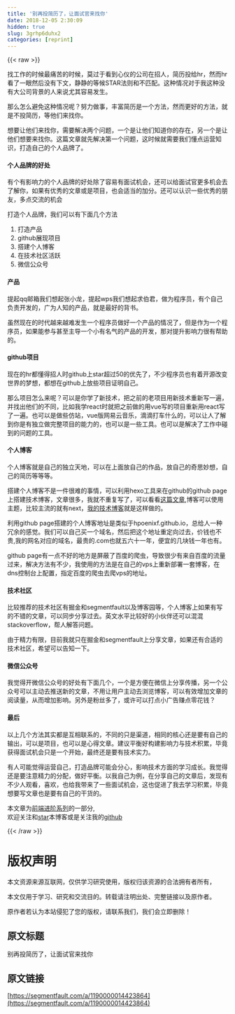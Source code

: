 ```yaml
---
title: '别再投简历了，让面试官来找你' 
date: 2018-12-05 2:30:09
hidden: true
slug: 3grhp6duhx2
categories: [reprint]
---
```


{{< raw >}}

                    
<p>找工作的时候最痛苦的时候，莫过于看到心仪的公司在招人，简历投给hr，然而hr看了一眼然后没有下文，静静的等候STAR法则和不匹配。这种情况对于我这种没有大公司背景的人来说尤其容易发生。</p>
<p>那么怎么避免这种情况呢？努力做事，丰富简历是一个方法，然而更好的方法，就是不投简历，等他们来找你。</p>
<p>想要让他们来找你，需要解决两个问题，一个是让他们知道你的存在，另一个是让他们想要来找你。这篇文章就先解决第一个问题，这时候就需要我们懂点运营知识，打造自己的个人品牌了。</p>
<h4>个人品牌的好处</h4>
<p>有个有影响力的个人品牌的好处除了容易有面试机会，还可以给面试官更多机会去了解你，如果有优秀的文章或是项目，也会适当的加分。还可以认识一些优秀的朋友，多点交流的机会</p>
<p>打造个人品牌，我们可以有下面几个方法</p>
<ol>
<li>打造产品</li>
<li>github展现项目</li>
<li>搭建个人博客</li>
<li>在技术社区活跃</li>
<li>微信公众号</li>
</ol>
<h4>产品</h4>
<p>提起qq邮箱我们想起张小龙，提起wps我们想起求伯君，做为程序员，有个自己负责开发的，广为人知的产品，就是最好的背书。</p>
<p>虽然现在的时代越来越难发生一个程序员做好一个产品的情况了，但是作为一个程序员，如果能参与甚至主导一个小有名气的产品的开发，那对提升影响力很有帮助的。</p>
<h4>github项目</h4>
<p>现在的hr都懂得招人时github上star超过50的优先了，不少程序员也有着开源改变世界的梦想，都想在github上放些项目证明自己。</p>
<p>那么项目怎么来呢？可以是你学了新技术，把之前的老项目用新技术重新写一遍，并找出他们的不同，比如我学react时就把之前做的用vue写的项目重新用react写了一遍。也可以是做些仿站，vue版网易云音乐，滴滴打车什么的，可以让人了解到你是有独立做完整项目的能力的，也可以是一些工具。也可以是解决了工作中碰到的问题的工具。</p>
<h4>个人博客</h4>
<p>个人博客就是自己的独立天地，可以在上面放自己的作品，放自己的奇思妙想，自己的简历等等等。</p>
<p>搭建个人博客不是一件很难的事情，可以利用hexo工具来在github的github page上搭建技术博客，文章很多，我就不重复写了，可以看看<a href="http://www.lovebxm.com/2017/05/30/buildBlog/" rel="nofollow noreferrer" target="_blank">这篇文章</a>,博客可以使用主题，比较主流的就有next，<a href="http://hpoenixf.com" rel="nofollow noreferrer" target="_blank">我的技术博客</a>就是这样做的。</p>
<p>利用github page搭建的个人博客地址是类似于hpoenixf.github.io，总给人一种冗余的感觉。我们可以自己买一个域名，然后把这个地址重定向过去，价钱也不贵,我的网名对应的域名，最贵的.com也就五六十一年，便宜的几块钱一年也有。</p>
<p>github page有一点不好的地方是屏蔽了百度的爬虫，导致很少有来自百度的流量过来，解决方法有不少，我使用的方法是在自己的vps上重新部署一套博客，在dns控制台上配置，指定百度的爬虫去爬vps的地址。</p>
<h4>技术社区</h4>
<p>比较推荐的技术社区有掘金和segmentfault以及博客园等，个人博客上如果有写的不错的文章，可以同步分享过去。英文水平比较好的小伙伴还可以混混stackoverflow，帮人解答问题。</p>
<p>由于精力有限，目前我就只在掘金和segmentfault上分享文章，如果还有合适的技术社区，希望可以告知一下。</p>
<h4>微信公众号</h4>
<p>我觉得开微信公众号的好处有下面几个，一个是方便在微信上分享传播，另一个公众号可以主动去推送新的文章，不用让用户主动去浏览博客，可以有效增加文章的阅读量，从而增加影响。另外是粉丝多了，或许可以打点小广告赚点零花钱？</p>
<h4>最后</h4>
<p>以上几个方法其实都是互相联系的，不同的只是渠道，相同的核心还是要有自己的输出，可以是项目，也可以是心得文章。建议平衡好构建影响力与技术积累，毕竟获得面试机会只是一个开始，最终还是要有技术实力。</p>
<p>有人可能觉得运营自己，打造品牌可能会分心，影响技术方面的学习成长。我觉得还是要注意精力的分配，做好平衡。以我自己为例，在分享自己的文章后，发现有不少人观看，喜欢，也给我带来了一些面试机会，这也促进了我去学习积累，毕竟想要写文章也是要有自己的干货的。</p>
<p>本文章为<a href="http://hpoenixf.com/%E5%89%8D%E7%AB%AF%E8%BF%9B%E9%98%B6%E7%B3%BB%E5%88%97-%E7%9B%AE%E5%BD%95.html" rel="nofollow noreferrer" target="_blank">前端进阶系列</a>的一部分,<br>欢迎关注和<a href="https://github.com/hpoenixf/hpoenixf.github.io" rel="nofollow noreferrer" target="_blank">star</a>本博客或是关注我的<a href="https://github.com/hpoenixf" rel="nofollow noreferrer" target="_blank">github</a></p>

                
{{< /raw >}}

# 版权声明
本文资源来源互联网，仅供学习研究使用，版权归该资源的合法拥有者所有，

本文仅用于学习、研究和交流目的。转载请注明出处、完整链接以及原作者。

原作者若认为本站侵犯了您的版权，请联系我们，我们会立即删除！

## 原文标题
别再投简历了，让面试官来找你

## 原文链接
[https://segmentfault.com/a/1190000014423864](https://segmentfault.com/a/1190000014423864)

